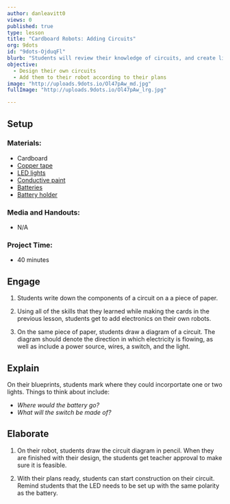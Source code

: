 ```yaml
---
author: danleavitt0
views: 0
published: true
type: lesson
title: "Cardboard Robots: Adding Circuits"
org: 9dots
id: "9dots-OjduqFl"
blurb: "Students will review their knowledge of circuits, and create light up elements on their robots."
objective: 
  - Design their own circuits
  - Add them to their robot according to their plans
image: "http://uploads.9dots.io/Ol47pAw_md.jpg"
fullImage: "http://uploads.9dots.io/Ol47pAw_lrg.jpg"

---
```


## Setup

### Materials:

- Cardboard
- [Copper tape](https://www.sparkfun.com/products/10561)
- [LED lights](https://www.sparkfun.com/products/12062)
- [Conductive paint](http://www.bareconductive.com/shop/electric-paint-10ml/)
- [Batteries](https://www.sparkfun.com/products/338)
- [Battery holder](https://www.sparkfun.com/products/8822)

### Media and Handouts:

- N/A

### Project Time:

- 40 minutes

## Engage

1. Students write down the components of a circuit on a a piece of paper.

2. Using all of the skills that they learned while making the cards in the previous lesson, students get to add electronics on their own robots.

3. On the same piece of paper, students draw a diagram of a circuit. The diagram should denote the direction in which electricity is flowing, as well as include a power source, wires, a switch, and the light.

## Explain
On their blueprints, students mark where they could incorportate one or two lights. Things to think about include:

- _Where would the battery go?_
- _What will the switch be made of?_

## Elaborate

1. On their robot, students draw the circuit diagram in pencil. When they are finished with their design, the students get teacher approval to make sure it is feasible.

2. With their plans ready, students can start construction on their circuit. Remind students that the LED needs to be set up with the same polarity as the battery.

